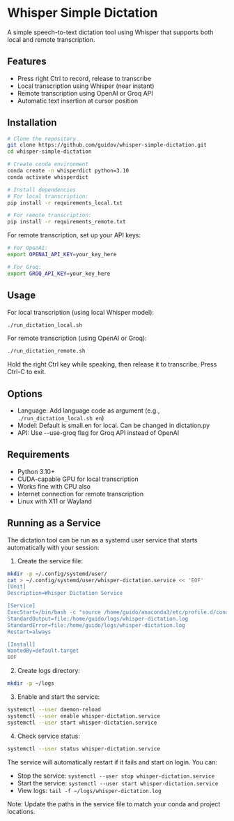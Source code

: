 # Whisper Simple Dictation

A simple speech-to-text dictation tool using Whisper that supports both local and remote transcription.

## Features
- Press right Ctrl to record, release to transcribe
- Local transcription using Whisper (near instant)
- Remote transcription using OpenAI or Groq API
- Automatic text insertion at cursor position

## Installation

```bash
# Clone the repository
git clone https://github.com/guidov/whisper-simple-dictation.git
cd whisper-simple-dictation

# Create conda environment
conda create -n whisperdict python=3.10
conda activate whisperdict

# Install dependencies
# For local transcription:
pip install -r requirements_local.txt

# For remote transcription:
pip install -r requirements_remote.txt
```

For remote transcription, set up your API keys:
```bash
# For OpenAI:
export OPENAI_API_KEY=your_key_here

# For Groq:
export GROQ_API_KEY=your_key_here
```

## Usage

For local transcription (using local Whisper model):
```bash
./run_dictation_local.sh
```

For remote transcription (using OpenAI or Groq):
```bash
./run_dictation_remote.sh
```

Hold the right Ctrl key while speaking, then release it to transcribe. Press Ctrl-C to exit.

## Options

- Language: Add language code as argument (e.g., `./run_dictation_local.sh en`)
- Model: Default is small.en for local. Can be changed in dictation.py
- API: Use --use-groq flag for Groq API instead of OpenAI

## Requirements

- Python 3.10+
- CUDA-capable GPU for local transcription
- Works fine with CPU also
- Internet connection for remote transcription
- Linux with X11 or Wayland

## Running as a Service

The dictation tool can be run as a systemd user service that starts automatically with your session:

1. Create the service file:
```bash
mkdir -p ~/.config/systemd/user/
cat > ~/.config/systemd/user/whisper-dictation.service << 'EOF'
[Unit]
Description=Whisper Dictation Service

[Service]
ExecStart=/bin/bash -c "source /home/guido/anaconda3/etc/profile.d/conda.sh && conda activate whisperdict && cd /home/guido/whisper-simple-dictation && ./run_dictation_local.sh en"
StandardOutput=file:/home/guido/logs/whisper-dictation.log
StandardError=file:/home/guido/logs/whisper-dictation.log
Restart=always

[Install]
WantedBy=default.target
EOF
```

2. Create logs directory:
```bash
mkdir -p ~/logs
```

3. Enable and start the service:
```bash
systemctl --user daemon-reload
systemctl --user enable whisper-dictation.service
systemctl --user start whisper-dictation.service
```

4. Check service status:
```bash
systemctl --user status whisper-dictation.service
```

The service will automatically restart if it fails and start on login. You can:
- Stop the service: `systemctl --user stop whisper-dictation.service`
- Start the service: `systemctl --user start whisper-dictation.service`
- View logs: `tail -f ~/logs/whisper-dictation.log`

Note: Update the paths in the service file to match your conda and project locations.
